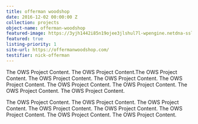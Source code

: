 ```yaml
---
title: offerman woodshop
date: 2016-12-02 00:00:00 Z
collection: projects
object-name: offerman-woodshop
featured-image: https://3yjh1442i85n19ojee3jlshul7l-wpengine.netdna-ssl.com/wp-content/uploads/2013/10/ows_group_940-705px.jpg
featured: true
listing-priority: 1
site-url: https://offermanwoodshop.com/
testifier: nick-offerman
---
```


The OWS Project Content. The OWS Project Content.The OWS Project Content. The OWS Project Content. The OWS Project Content. The OWS Project Content. The OWS Project Content. The OWS Project Content. The OWS Project Content. The OWS Project Content.

The OWS Project Content. The OWS Project Content. The OWS Project Content. The OWS Project Content. The OWS Project Content. The OWS Project Content. The OWS Project Content. The OWS Project Content.
